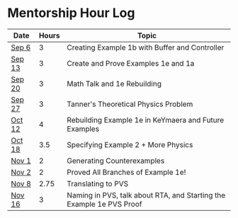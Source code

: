 # Mentorship Hour Log

| Date                                     | Hours | Topic                                                                |
| ---------------------------------------- | ----  | -------------------------------------------                          |
| [Sep 6](journals/2023-09-06.md)          | 3     | Creating Example 1b with Buffer and Controller                       |
| [Sep 13](journals/2023-09-13.md)         | 3     | Create and Prove Examples 1e and 1a                                  |
| [Sep 20](journals/2023-09-20.md)         | 3     | Math Talk and 1e Rebuilding                                          |
| [Sep 27](journals/2023-09-27.md)         | 3     | Tanner's Theoretical Physics Problem                                 |
| [Oct 12](journals/2023-10-12.md)         | 4     | Rebuilding Example 1e in KeYmaera and Future Examples                |
| [Oct 18](journals/2023-10-18.md)         | 3.5   | Specifying Example 2 + More Physics                                  |
| [Nov 1](journals/2023-11-01.md)          | 2     | Generating Counterexamples                                           |
| [Nov 2](journals/2023-11-02.md)          | 2     | Proved All Branches of Example 1e!                                   |
| [Nov 8](journals/2023-11-08.md)          | 2.75  | Translating to PVS                                                   |
| [Nov 16](journals/2023-11-16.md)         | 3     | Naming in PVS, talk about RTA, and Starting the Example 1e PVS Proof |
